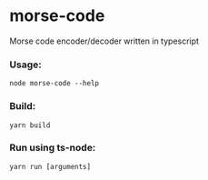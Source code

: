 # morse-code

Morse code encoder/decoder written in typescript

### Usage:
```shell
node morse-code --help
```

### Build:
```shell
yarn build
```

### Run using ts-node:
```shell
yarn run [arguments]
```
